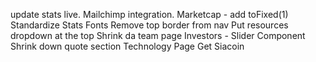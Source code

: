 update stats live.
Mailchimp integration.
Marketcap - add toFixed(1)
Standardize Stats Fonts
Remove top border from nav
Put resources dropdown at the top
Shrink da team page
Investors - Slider Component
Shrink down quote section
Technology Page
Get Siacoin
